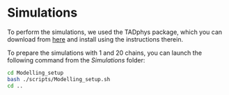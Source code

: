 # Simulations

To perform the simulations, we used the TADphys package, which you can download from [here](https://github.com/cavallifly/TADphys) and install using the instructions therein.

To prepare the simulations with 1 and 20 chains, you can launch the following command from the <em>Simulations</em> folder:


```bash
cd Modelling_setup
bash ./scripts/Modelling_setup.sh
cd ..
```
<!---
<div style="text-align: justify">
Each chain is initially organized in a rod-like folding featuring rosettes along the main axis and placed in random positions inside a confining sphere of radius R<sup>*</sup> to set up the volume density of the system to 3% (R<sup>*</sup>= 25.5σ for the 1-chain system and R<sup>*</sup>=69.3σ for the 20-chain system), avoiding clashes with other chains (step 00). After energy minimization, each polymeric system is compressed to reach the DNA density of 10% (step 01). These conditions were achieved by minimization (LAMMPS command: minimize 1.0e-4 1.0e-6 100000 100000) followed by molecular dynamics simulations of 600 τ<sub>LJ</sub> (100,000 ∆t with ∆t = 0.006 τ<sub>LJ</sub>) during which the radius of confining spheres is reduced from the minimum radius to include all the particles of the chains at time 0 to the target radius R (R= 17.1σ for the 1-chain system and R=46.4σ for the 20-chain system). At the target volume density of 10%, the polymer chains have parameters σ~54.2nm and 𝐾<sub>𝜃</sub> ~92.3nm. These estimates were done by considering a fine-scale chromatin model with 𝜈<sub>FS</sub>=100 𝑏𝑝, 𝜎<sub>FS</sub>=20 𝑛𝑚 and 𝐾<sub>𝜃</sub><sup>FS</sup>=50 𝑛𝑚. Finally, each polymeric system is relaxed with a molecular dynamics run of 30,600 τ<sub>LJ</sub> (5,100,000 ∆t with ∆t = 0.006 τ<sub>LJ</sub>). By comparing the average monomer Mean-Squared Displacement (MSD) in these relaxation runs and the MSD of non-transcribed genes measured 96 by live-cell imaging, we obtained an approximated estimate of the simulated time (in τ<sub>LJ</sub>) corresponding to 1s ~ 9 τ<sub>LJ</sub>. These conformations are next used as the initial conformations for the downstream simulations (Steps 02 and 03). </div>
--->


